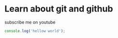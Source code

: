 # Learn about git and github

subscribe me on youtube

```javascript
console.log('hellow world');
```


